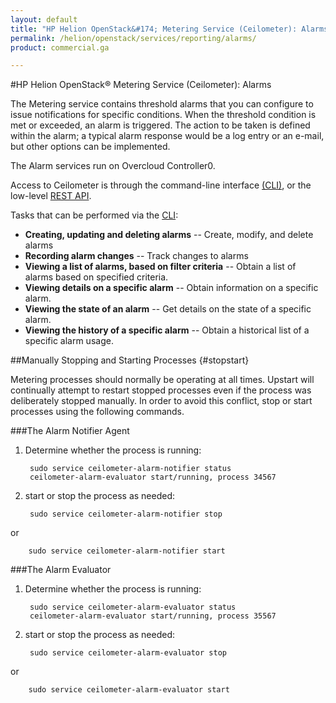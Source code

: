 ```yaml
---
layout: default
title: "HP Helion OpenStack&#174; Metering Service (Ceilometer): Alarms"
permalink: /helion/openstack/services/reporting/alarms/
product: commercial.ga

---
```

<!--UNDER REVISION-->

<script>

function PageRefresh {
onLoad="window.refresh"
}

PageRefresh();

</script>
#HP Helion OpenStack&#174; Metering Service (Ceilometer): Alarms

The Metering service contains threshold alarms that you can configure to issue notifications for specific conditions. When the threshold condition is met or exceeded, an alarm is triggered. The action to be taken is defined within the alarm; a typical alarm response would be a log entry or an e-mail, but other options can be implemented.

The Alarm services run on Overcloud Controller0.

Access to Ceilometer is through the command-line interface [(CLI)](http://docs.openstack.org/cli-reference/content/ceilometerclient_commands.html), or the low-level [REST API](http://developer.openstack.org/api-ref-telemetry-v2.html).

Tasks that can be performed via the [CLI](http://docs.openstack.org/cli-reference/content/ceilometerclient_commands.html):

- **Creating, updating and deleting alarms** -- Create, modify, and delete alarms
- **Recording alarm changes** -- Track changes to alarms
- **Viewing a list of alarms, based on filter criteria** -- Obtain a list of alarms based on specified criteria.
- **Viewing details on a specific alarm** -- Obtain information on a specific alarm.
- **Viewing the state of an alarm** -- Get details on the state of a specific alarm.
- **Viewing the history of a specific alarm** -- Obtain a historical list of a specific alarm usage.

<!--<img src="ceilometer_alarming.png" -->

##Manually Stopping and Starting Processes {#stopstart}

Metering processes should normally be operating at all times. Upstart will continually attempt to restart stopped processes even if the process was deliberately stopped manually. In order to avoid this conflict, stop or start processes using the following commands.

###The Alarm Notifier Agent
1. Determine whether the process is running:
 
		sudo service ceilometer-alarm-notifier status
		ceilometer-alarm-evaluator start/running, process 34567
4. start or stop the process as needed:
 
		sudo service ceilometer-alarm-notifier stop
or

		sudo service ceilometer-alarm-notifier start

###The Alarm Evaluator

1. Determine whether the process is running:
 
		sudo service ceilometer-alarm-evaluator status
		ceilometer-alarm-evaluator start/running, process 35567
4. start or stop the process as needed:
 
		sudo service ceilometer-alarm-evaluator stop
or

		sudo service ceilometer-alarm-evaluator start


